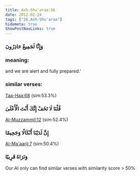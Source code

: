 ```yaml
---
title: Ash-Shu'araa:56
date: 2012-02-24
tags: ["26.Ash-Shu'araa"]
hidemeta: true 
ShowPostNavLinks: true 
---
```

### وَإِنَّا لَجَمِيعٌ حَاذِرُونَ
### meaning: 
and we are alert and fully prepared.’
### similar verses: 

[Taa-Haa:68](/20/68) (sim:53.3%)

### قُلْنَا لَا تَخَفْ إِنَّكَ أَنْتَ الْأَعْلَىٰ

[Al-Muzzammil:12](/73/12) (sim:52.4%)

### إِنَّ لَدَيْنَا أَنْكَالًا وَجَحِيمًا

[Al-Ma'aarij:7](/70/7) (sim:50.4%)

### وَنَرَاهُ قَرِيبًا

Our AI only can find similar verses with similarity score > 50% 

